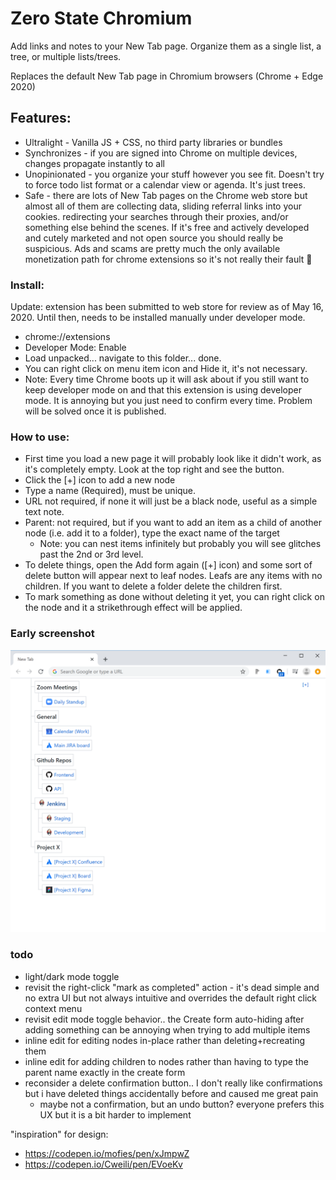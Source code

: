 # Zero State Chromium

Add links and notes to your New Tab page. Organize them as a single list, a tree, or multiple lists/trees.

Replaces the default New Tab page in Chromium browsers (Chrome + Edge 2020)

## Features:
- Ultralight - Vanilla JS + CSS, no third party libraries or bundles
- Synchronizes - if you are signed into Chrome on multiple devices, changes propagate instantly to all
- Unopinionated - you organize your stuff however you see fit. Doesn't try to force todo list format or a calendar view or agenda. It's just trees.
- Safe - there are lots of New Tab pages on the Chrome web store but almost all of them are collecting data, sliding referral links into your cookies. redirecting your searches through their proxies, and/or something else behind the scenes. If it's free and actively developed and cutely marketed and not open source you should really be suspicious. Ads and scams are pretty much the only available monetization path for chrome extensions so it's not really their fault 🙂

### Install:
Update: extension has been submitted to web store for review as of May 16, 2020.
Until then, needs to be installed manually under developer mode.
- chrome://extensions
- Developer Mode: Enable
- Load unpacked... navigate to this folder... done.
- You can right click on menu item icon and Hide it, it's not necessary.
- Note: Every time Chrome boots up it will ask about if you still want to keep developer mode on and that this extension is using developer mode. It is annoying but you just need to confirm every time. Problem will be solved once it is published.

### How to use:
- First time you load a new page it will probably look like it didn't work, as it's completely empty. Look at the top right and see the button.
- Click the [+] icon to add a new node
- Type a name (Required), must be unique.
- URL not required, if none it will just be a black node, useful as a simple text note.
- Parent: not required, but if you want to add an item as a child of another node (i.e. add it to a folder), type the exact name of the target
  + Note: you can nest items infinitely but probably you will see glitches past the 2nd or 3rd level.
- To delete things, open the Add form again ([+] icon) and some sort of delete button will appear next to leaf nodes. Leafs are any items with no children. If you want to delete a folder delete the children first.
- To mark something as done without deleting it yet, you can right click on the node and it a strikethrough effect will be applied.

### Early screenshot
![screenshot](misc/screenshot2.png)


### todo
- light/dark mode toggle
- revisit the right-click "mark as completed" action - it's dead simple and no extra UI but not always intuitive and overrides the default right click context menu
- revisit edit mode toggle behavior.. the Create form auto-hiding after adding something can be annoying when trying to add multiple items
- inline edit for editing nodes in-place rather than deleting+recreating them
- inline edit for adding children to nodes rather than having to type the parent name exactly in the create form
- reconsider a delete confirmation button.. I don't really like confirmations but i have deleted things accidentally before and caused me great pain
  + maybe not a confirmation, but an undo button? everyone prefers this UX but it is a bit harder to implement


"inspiration" for design:
- https://codepen.io/mofies/pen/xJmpwZ
- https://codepen.io/Cweili/pen/EVoeKv
